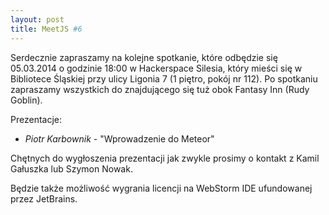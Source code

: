 ```yaml
---
layout: post
title: MeetJS #6
---
```


Serdecznie zapraszamy na kolejne spotkanie, które odbędzie się 05.03.2014 o godzinie 18:00 w Hackerspace Silesia, który mieści się w Bibliotece Śląskiej przy ulicy Ligonia 7 (1 piętro, pokój nr 112). Po spotkaniu zapraszamy wszystkich do znajdującego się tuż obok Fantasy Inn (Rudy Goblin).

Prezentacje:

- *Piotr Karbownik* - "Wprowadzenie do Meteor"


Chętnych do wygłoszenia prezentacji jak zwykle prosimy o kontakt z Kamil Gałuszka lub Szymon Nowak.

Będzie także możliwość wygrania licencji na WebStorm IDE ufundowanej przez JetBrains.
